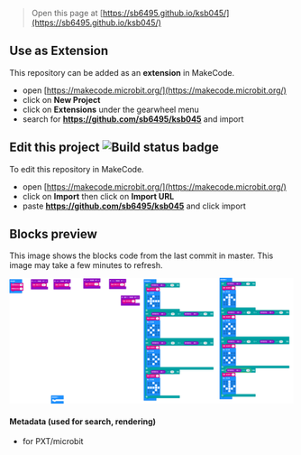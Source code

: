
> Open this page at [https://sb6495.github.io/ksb045/](https://sb6495.github.io/ksb045/)

## Use as Extension

This repository can be added as an **extension** in MakeCode.

* open [https://makecode.microbit.org/](https://makecode.microbit.org/)
* click on **New Project**
* click on **Extensions** under the gearwheel menu
* search for **https://github.com/sb6495/ksb045** and import

## Edit this project ![Build status badge](https://github.com/sb6495/ksb045/workflows/MakeCode/badge.svg)

To edit this repository in MakeCode.

* open [https://makecode.microbit.org/](https://makecode.microbit.org/)
* click on **Import** then click on **Import URL**
* paste **https://github.com/sb6495/ksb045** and click import

## Blocks preview

This image shows the blocks code from the last commit in master.
This image may take a few minutes to refresh.

![A rendered view of the blocks](https://github.com/sb6495/ksb045/raw/master/.github/makecode/blocks.png)

#### Metadata (used for search, rendering)

* for PXT/microbit
<script src="https://makecode.com/gh-pages-embed.js"></script><script>makeCodeRender("{{ site.makecode.home_url }}", "{{ site.github.owner_name }}/{{ site.github.repository_name }}");</script>
